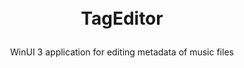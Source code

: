 <h1>
<p align="center">
  <!--<img src="" alt="Logo" width="128">-->
  <br>TagEditor
</h1>
  <p align="center">
    WinUI 3 application for editing metadata of music files
    <br />
    <!--<a href="#about">About</a>-->

  </p>
</p>
